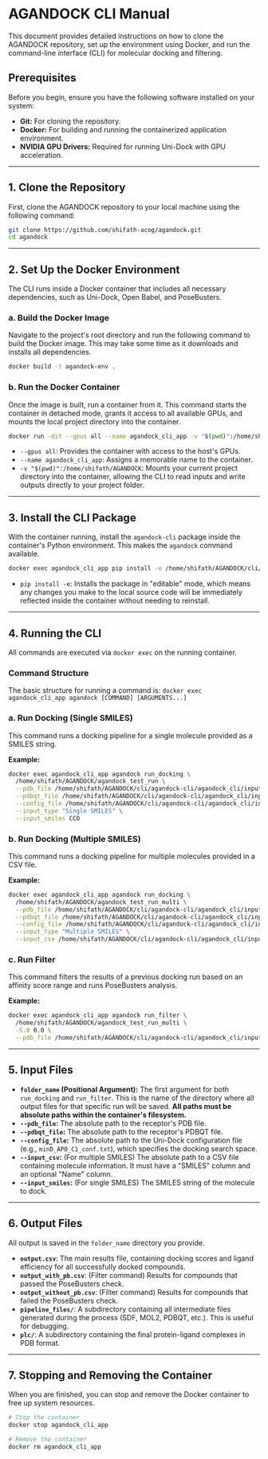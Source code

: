 # AGANDOCK CLI Manual

This document provides detailed instructions on how to clone the AGANDOCK repository, set up the environment using Docker, and run the command-line interface (CLI) for molecular docking and filtering.

## Prerequisites

Before you begin, ensure you have the following software installed on your system:
- **Git:** For cloning the repository.
- **Docker:** For building and running the containerized application environment.
- **NVIDIA GPU Drivers:** Required for running Uni-Dock with GPU acceleration.

---

## 1. Clone the Repository

First, clone the AGANDOCK repository to your local machine using the following command:

```bash
git clone https://github.com/shifath-acog/agandock.git
cd agandock
```

---

## 2. Set Up the Docker Environment

The CLI runs inside a Docker container that includes all necessary dependencies, such as Uni-Dock, Open Babel, and PoseBusters.

### a. Build the Docker Image

Navigate to the project's root directory and run the following command to build the Docker image. This may take some time as it downloads and installs all dependencies.

```bash
docker build -t agandock-env .
```

### b. Run the Docker Container

Once the image is built, run a container from it. This command starts the container in detached mode, grants it access to all available GPUs, and mounts the local project directory into the container.

```bash
docker run -dit --gpus all --name agandock_cli_app -v "$(pwd)":/home/shifath/AGANDOCK agandock-env
```
- `--gpus all`: Provides the container with access to the host's GPUs.
- `--name agandock_cli_app`: Assigns a memorable name to the container.
- `-v "$(pwd)":/home/shifath/AGANDOCK`: Mounts your current project directory into the container, allowing the CLI to read inputs and write outputs directly to your project folder.

---

## 3. Install the CLI Package

With the container running, install the `agandock-cli` package inside the container's Python environment. This makes the `agandock` command available.

```bash
docker exec agandock_cli_app pip install -e /home/shifath/AGANDOCK/cli/agandock-cli
```
- `pip install -e`: Installs the package in "editable" mode, which means any changes you make to the local source code will be immediately reflected inside the container without needing to reinstall.

---

## 4. Running the CLI

All commands are executed via `docker exec` on the running container.

### Command Structure

The basic structure for running a command is:
`docker exec agandock_cli_app agandock [COMMAND] [ARGUMENTS...]`

### a. Run Docking (Single SMILES)

This command runs a docking pipeline for a single molecule provided as a SMILES string.

**Example:**
```bash
docker exec agandock_cli_app agandock run_docking \
  /home/shifath/AGANDOCK/agandock_test_run \
  --pdb_file /home/shifath/AGANDOCK/cli/agandock-cli/agandock_cli/inputs/minD_APO_C1.pdb \
  --pdbqt_file /home/shifath/AGANDOCK/cli/agandock-cli/agandock_cli/inputs/minD_APO_C1.pdbqt \
  --config_file /home/shifath/AGANDOCK/cli/agandock-cli/agandock_cli/inputs/minD_APO_C1_conf.txt \
  --input_type "Single SMILES" \
  --input_smiles CCO
```

### b. Run Docking (Multiple SMILES)

This command runs a docking pipeline for multiple molecules provided in a CSV file.

**Example:**
```bash
docker exec agandock_cli_app agandock run_docking \
  /home/shifath/AGANDOCK/agandock_test_run_multi \
  --pdb_file /home/shifath/AGANDOCK/cli/agandock-cli/agandock_cli/inputs/minD_APO_C1.pdb \
  --pdbqt_file /home/shifath/AGANDOCK/cli/agandock-cli/agandock_cli/inputs/minD_APO_C1.pdbqt \
  --config_file /home/shifath/AGANDOCK/cli/agandock-cli/agandock_cli/inputs/minD_APO_C1_conf.txt \
  --input_type "Multiple SMILES" \
  --input_csv /home/shifath/AGANDOCK/cli/agandock-cli/agandock_cli/inputs/ligands.csv
```

### c. Run Filter

This command filters the results of a previous docking run based on an affinity score range and runs PoseBusters analysis.

**Example:**
```bash
docker exec agandock_cli_app agandock run_filter \
  /home/shifath/AGANDOCK/agandock_test_run_multi \
  -5.0 0.0 \
  --pdb_file /home/shifath/AGANDOCK/cli/agandock-cli/agandock_cli/inputs/minD_APO_C1.pdb
```

---

## 5. Input Files

- **`folder_name` (Positional Argument):** The first argument for both `run_docking` and `run_filter`. This is the name of the directory where all output files for that specific run will be saved. **All paths must be absolute paths within the container's filesystem.**
- **`--pdb_file`:** The absolute path to the receptor's PDB file.
- **`--pdbqt_file`:** The absolute path to the receptor's PDBQT file.
- **`--config_file`:** The absolute path to the Uni-Dock configuration file (e.g., `minD_APO_C1_conf.txt`), which specifies the docking search space.
- **`--input_csv`:** (For multiple SMILES) The absolute path to a CSV file containing molecule information. It must have a "SMILES" column and an optional "Name" column.
- **`--input_smiles`:** (For single SMILES) The SMILES string of the molecule to dock.

---

## 6. Output Files

All output is saved in the `folder_name` directory you provide.

- **`output.csv`**: The main results file, containing docking scores and ligand efficiency for all successfully docked compounds.
- **`output_with_pb.csv`**: (Filter command) Results for compounds that passed the PoseBusters check.
- **`output_without_pb.csv`**: (Filter command) Results for compounds that failed the PoseBusters check.
- **`pipeline_files/`**: A subdirectory containing all intermediate files generated during the process (SDF, MOL2, PDBQT, etc.). This is useful for debugging.
- **`plc/`**: A subdirectory containing the final protein-ligand complexes in PDB format.

---

## 7. Stopping and Removing the Container

When you are finished, you can stop and remove the Docker container to free up system resources.

```bash
# Stop the container
docker stop agandock_cli_app

# Remove the container
docker rm agandock_cli_app
```